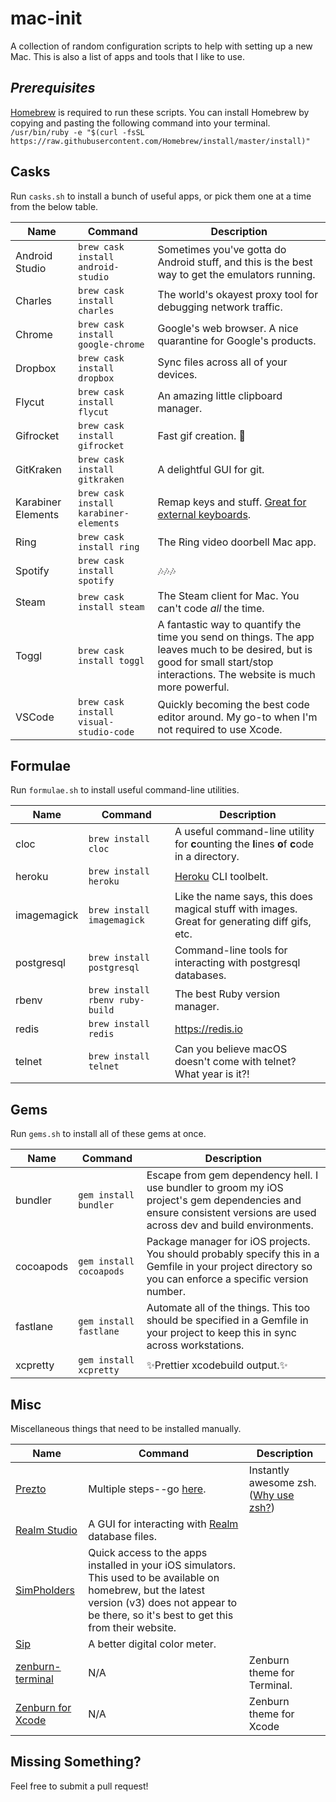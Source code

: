 # mac-init
A collection of random configuration scripts to help with setting up a new Mac. This is also a list of apps and tools that I like to use.

## _Prerequisites_
[Homebrew](http://brew.sh/) is required to run these scripts. You can install Homebrew by copying and pasting the following command into your terminal.
`/usr/bin/ruby -e "$(curl -fsSL https://raw.githubusercontent.com/Homebrew/install/master/install)"`

## Casks
Run `casks.sh` to install a bunch of useful apps, or pick them one at a time from the below table.

Name|Command|Description
---|---|---
Android Studio|`brew cask install android-studio`|Sometimes you've gotta do Android stuff, and this is the best way to get the emulators running.
Charles|`brew cask install charles`|The world's okayest proxy tool for debugging network traffic.
Chrome|`brew cask install google-chrome`|Google's web browser. A nice quarantine for Google's products.
Dropbox|`brew cask install dropbox`|Sync files across all of your devices.
Flycut|`brew cask install flycut`|An amazing little clipboard manager.
Gifrocket|`brew cask install gifrocket`|Fast gif creation. :rocket:
GitKraken|`brew cask install gitkraken`|A delightful GUI for git.
Karabiner Elements|`brew cask install karabiner-elements`|Remap keys and stuff. [Great for external keyboards](https://twitter.com/ioveracker/status/1050051898428948480).
Ring|`brew cask install ring`|The Ring video doorbell Mac app.
Spotify|`brew cask install spotify`|:notes::notes::notes:
Steam|`brew cask install steam`|The Steam client for Mac. You can't code _all_ the time.
Toggl|`brew cask install toggl`|A fantastic way to quantify the time you send on things. The app leaves much to be desired, but is good for small start/stop interactions. The website is much more powerful.
VSCode|`brew cask install visual-studio-code`|Quickly becoming the best code editor around. My go-to when I'm not required to use Xcode.

## Formulae
Run `formulae.sh` to install useful command-line utilities.

Name|Command|Description
---|---|---
cloc|`brew install cloc`|A useful command-line utility for **c**ounting the **l**ines **o**f **c**ode in a directory.
heroku|`brew install heroku`|[Heroku](https://heroku.com) CLI toolbelt.
imagemagick|`brew install imagemagick`|Like the name says, this does magical stuff with images. Great for generating diff gifs, etc.
postgresql|`brew install postgresql`|Command-line tools for interacting with postgresql databases.
rbenv|`brew install rbenv ruby-build`|The best Ruby version manager.
redis|`brew install redis`|https://redis.io
telnet|`brew install telnet`|Can you believe macOS doesn't come with telnet? What year is it?!

## Gems
Run `gems.sh` to install all of these gems at once.

Name|Command|Description
---|---|---
bundler|`gem install bundler`|Escape from gem dependency hell. I use bundler to groom my iOS project's gem dependencies and ensure consistent versions are used across dev and build environments.
cocoapods|`gem install cocoapods`|Package manager for iOS projects. You should probably specify this in a Gemfile in your project directory so you can enforce a specific version number.
fastlane|`gem install fastlane`|Automate all of the things. This too should be specified in a Gemfile in your project to keep this in sync across workstations.
xcpretty|`gem install xcpretty`|:sparkles:Prettier xcodebuild output.:sparkles:

## Misc
Miscellaneous things that need to be installed manually.

Name|Command|Description
---|---|---
[Prezto](https://github.com/sorin-ionescu/prezto)|Multiple steps--go [here](https://github.com/sorin-ionescu/prezto).|Instantly awesome zsh. ([Why use zsh?](http://www.slideshare.net/jaguardesignstudio/why-zsh-is-cooler-than-your-shell-16194692))
[Realm Studio](https://realm.io/products/realm-studio/)|A GUI for interacting with [Realm](https://realm.io) database files.
[SimPholders](https://simpholders.com/3/)|Quick access to the apps installed in your iOS simulators. This used to be available on homebrew, but the latest version (v3) does not appear to be there, so it's best to get this from their website.
[Sip](https://sipapp.io)|A better digital color meter.
[zenburn-terminal](https://github.com/bdesham/zenburn-terminal)|N/A|Zenburn theme for Terminal.
[Zenburn for Xcode](https://github.com/ioveracker/Zenburn-for-Xcode)|N/A|Zenburn theme for Xcode

## Missing Something?
Feel free to submit a pull request!
